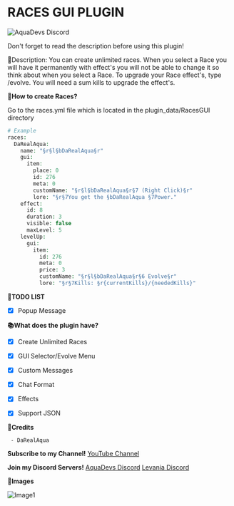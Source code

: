  # RACES GUI PLUGIN

<img src="https://discordapp.com/api/guilds/646732504744853518/widget.png?style=shield" alt="AquaDevs Discord"/>

 Don't forget to read the description before using this plugin! 

 📜Description: You can create unlimited races. When you select a Race you will have it permanently with effect's you will not be able to change it so think about when you select a Race. To upgrade your Race effect's, type /evolve. You will need a sum kills to upgrade the effect's.

 **📖How to create Races?**

 Go to the races.yml file which is located in the plugin_data/RacesGUI directory

```php
# Example
races:
  DaRealAqua:
    name: "§r§l§bDaRealAqua§r"
    gui:
      item:
        place: 0
        id: 276
        meta: 0
        customName: "§r§l§bDaRealAqua§r§7 (Right Click)§r"
        lore: "§r§7You get the §bDaRealAqua §7Power."
    effect:
      id: 8
      duration: 3
      visible: false
      maxLevel: 5
    levelUp:
      gui:
        item:
          id: 276
          meta: 0
          price: 3
          customName: "§r§l§bDaRealAqua§r§6 Evolve§r"
          lore: "§r§7Kills: §r{currentKills}/{neededKills}"
```


 **📝TODO LIST**
 - [x] Popup Message


 **📚What does the plugin have?**
 - [x] Create Unlimited Races
 - [x] GUI Selector/Evolve Menu
 - [x] Custom Messages
 - [x] Chat Format
 - [x] Effects
 - [x] Support JSON



 **👥Credits**
```
 - DaRealAqua
```

 **Subscribe to my Channel!**
 [YouTube Channel](https://youtube.com/c/AlexItz16%E3%83%84Nspe)


 **Join my Discord Servers!**
 [AquaDevs Discord](https://discord.gg/5pxFZHmsC7)
 [Levania Discord](https://discord.gg/Axa33MgXJ9)


 **📸Images**

 ![Image1](https://cdn.discordapp.com/attachments/508242454173057025/854745103908995082/image0.png)
